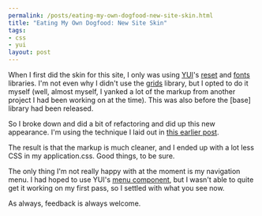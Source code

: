 ```yaml
--- 
permalink: /posts/eating-my-own-dogfood-new-site-skin.html
title: "Eating My Own Dogfood: New Site Skin"
tags: 
- css
- yui
layout: post
---
```

When I first did the skin for this site, I only was using [YUI](http://developer.yahoo.com/yui/)'s [reset](http://developer.yahoo.com/yui/reset/) and [fonts](http://developer.yahoo.com/yui/fonts/) libraries. I'm not even why I didn't use the [grids](http://developer.yahoo.com/yui/grids/) library, but I opted to do it myself (well, almost myself, I yanked a lot of the markup from another project I had been working on at the time). This was also before the [base] library had been released.

So I broke down and did a bit of refactoring and did up this new appearance. I'm using the technique I laid out in [this earlier post](/blog/permalink/up-and-running-with-rails-and-yui-css.html).

The result is that the markup is much cleaner, and I ended up with a lot less CSS in my application.css. Good things, to be sure.

The only thing I'm not really happy with at the moment is my navigation menu. I had hoped to use YUI's [menu component](http://developer.yahoo.com/yui/menu/), but I wasn't able to quite get it working on my first pass, so I settled with what you see now.

As always, feedback is always welcome.
